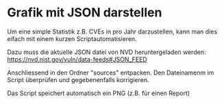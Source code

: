 # Grafik mit JSON darstellen
Um eine simple Statistik z.B. CVEs in pro Jahr darzustellen, kann man dies eifach mit einem kurzen Scriptautomatisieren.

Dazu muss die aktuelle JSON datei von NVD heruntergeladen werden: https://nvd.nist.gov/vuln/data-feeds#JSON_FEED

Anschliessend in den Ordner "sources" entpacken. Den Dateinamenm im Script überprüfen und gegebenenfalls korrigieren.

Das Script speichert automatisch ein PNG (z.B. für einen Report)